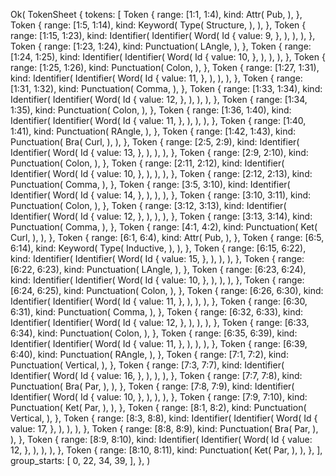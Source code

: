 Ok(
    TokenSheet {
        tokens: [
            Token {
                range: [1:1, 1:4),
                kind: Attr(
                    Pub,
                ),
            },
            Token {
                range: [1:5, 1:14),
                kind: Keyword(
                    Type(
                        Structure,
                    ),
                ),
            },
            Token {
                range: [1:15, 1:23),
                kind: Identifier(
                    Identifier(
                        Word(
                            Id {
                                value: 9,
                            },
                        ),
                    ),
                ),
            },
            Token {
                range: [1:23, 1:24),
                kind: Punctuation(
                    LAngle,
                ),
            },
            Token {
                range: [1:24, 1:25),
                kind: Identifier(
                    Identifier(
                        Word(
                            Id {
                                value: 10,
                            },
                        ),
                    ),
                ),
            },
            Token {
                range: [1:25, 1:26),
                kind: Punctuation(
                    Colon,
                ),
            },
            Token {
                range: [1:27, 1:31),
                kind: Identifier(
                    Identifier(
                        Word(
                            Id {
                                value: 11,
                            },
                        ),
                    ),
                ),
            },
            Token {
                range: [1:31, 1:32),
                kind: Punctuation(
                    Comma,
                ),
            },
            Token {
                range: [1:33, 1:34),
                kind: Identifier(
                    Identifier(
                        Word(
                            Id {
                                value: 12,
                            },
                        ),
                    ),
                ),
            },
            Token {
                range: [1:34, 1:35),
                kind: Punctuation(
                    Colon,
                ),
            },
            Token {
                range: [1:36, 1:40),
                kind: Identifier(
                    Identifier(
                        Word(
                            Id {
                                value: 11,
                            },
                        ),
                    ),
                ),
            },
            Token {
                range: [1:40, 1:41),
                kind: Punctuation(
                    RAngle,
                ),
            },
            Token {
                range: [1:42, 1:43),
                kind: Punctuation(
                    Bra(
                        Curl,
                    ),
                ),
            },
            Token {
                range: [2:5, 2:9),
                kind: Identifier(
                    Identifier(
                        Word(
                            Id {
                                value: 13,
                            },
                        ),
                    ),
                ),
            },
            Token {
                range: [2:9, 2:10),
                kind: Punctuation(
                    Colon,
                ),
            },
            Token {
                range: [2:11, 2:12),
                kind: Identifier(
                    Identifier(
                        Word(
                            Id {
                                value: 10,
                            },
                        ),
                    ),
                ),
            },
            Token {
                range: [2:12, 2:13),
                kind: Punctuation(
                    Comma,
                ),
            },
            Token {
                range: [3:5, 3:10),
                kind: Identifier(
                    Identifier(
                        Word(
                            Id {
                                value: 14,
                            },
                        ),
                    ),
                ),
            },
            Token {
                range: [3:10, 3:11),
                kind: Punctuation(
                    Colon,
                ),
            },
            Token {
                range: [3:12, 3:13),
                kind: Identifier(
                    Identifier(
                        Word(
                            Id {
                                value: 12,
                            },
                        ),
                    ),
                ),
            },
            Token {
                range: [3:13, 3:14),
                kind: Punctuation(
                    Comma,
                ),
            },
            Token {
                range: [4:1, 4:2),
                kind: Punctuation(
                    Ket(
                        Curl,
                    ),
                ),
            },
            Token {
                range: [6:1, 6:4),
                kind: Attr(
                    Pub,
                ),
            },
            Token {
                range: [6:5, 6:14),
                kind: Keyword(
                    Type(
                        Inductive,
                    ),
                ),
            },
            Token {
                range: [6:15, 6:22),
                kind: Identifier(
                    Identifier(
                        Word(
                            Id {
                                value: 15,
                            },
                        ),
                    ),
                ),
            },
            Token {
                range: [6:22, 6:23),
                kind: Punctuation(
                    LAngle,
                ),
            },
            Token {
                range: [6:23, 6:24),
                kind: Identifier(
                    Identifier(
                        Word(
                            Id {
                                value: 10,
                            },
                        ),
                    ),
                ),
            },
            Token {
                range: [6:24, 6:25),
                kind: Punctuation(
                    Colon,
                ),
            },
            Token {
                range: [6:26, 6:30),
                kind: Identifier(
                    Identifier(
                        Word(
                            Id {
                                value: 11,
                            },
                        ),
                    ),
                ),
            },
            Token {
                range: [6:30, 6:31),
                kind: Punctuation(
                    Comma,
                ),
            },
            Token {
                range: [6:32, 6:33),
                kind: Identifier(
                    Identifier(
                        Word(
                            Id {
                                value: 12,
                            },
                        ),
                    ),
                ),
            },
            Token {
                range: [6:33, 6:34),
                kind: Punctuation(
                    Colon,
                ),
            },
            Token {
                range: [6:35, 6:39),
                kind: Identifier(
                    Identifier(
                        Word(
                            Id {
                                value: 11,
                            },
                        ),
                    ),
                ),
            },
            Token {
                range: [6:39, 6:40),
                kind: Punctuation(
                    RAngle,
                ),
            },
            Token {
                range: [7:1, 7:2),
                kind: Punctuation(
                    Vertical,
                ),
            },
            Token {
                range: [7:3, 7:7),
                kind: Identifier(
                    Identifier(
                        Word(
                            Id {
                                value: 16,
                            },
                        ),
                    ),
                ),
            },
            Token {
                range: [7:7, 7:8),
                kind: Punctuation(
                    Bra(
                        Par,
                    ),
                ),
            },
            Token {
                range: [7:8, 7:9),
                kind: Identifier(
                    Identifier(
                        Word(
                            Id {
                                value: 10,
                            },
                        ),
                    ),
                ),
            },
            Token {
                range: [7:9, 7:10),
                kind: Punctuation(
                    Ket(
                        Par,
                    ),
                ),
            },
            Token {
                range: [8:1, 8:2),
                kind: Punctuation(
                    Vertical,
                ),
            },
            Token {
                range: [8:3, 8:8),
                kind: Identifier(
                    Identifier(
                        Word(
                            Id {
                                value: 17,
                            },
                        ),
                    ),
                ),
            },
            Token {
                range: [8:8, 8:9),
                kind: Punctuation(
                    Bra(
                        Par,
                    ),
                ),
            },
            Token {
                range: [8:9, 8:10),
                kind: Identifier(
                    Identifier(
                        Word(
                            Id {
                                value: 12,
                            },
                        ),
                    ),
                ),
            },
            Token {
                range: [8:10, 8:11),
                kind: Punctuation(
                    Ket(
                        Par,
                    ),
                ),
            },
        ],
        group_starts: [
            0,
            22,
            34,
            39,
        ],
    },
)
